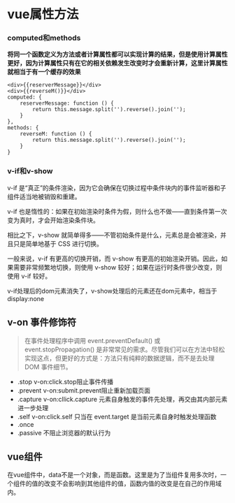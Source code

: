 # vue属性方法
### computed和methods
**将同一个函数定义为方法或者计算属性都可以实现计算的结果，但是使用计算属性更好，因为计算属性只有在它的相关依赖发生改变时才会重新计算，这里计算属性就相当于有一个缓存的效果**
```
<div>{{reserverMessage}}</div>
<div>{{reverseM()}}</div>
computed: {
    reserverMessage: function () {
        return this.message.split('').reverse().join('');
    }
},
methods: {
    reverseM: function () {
        return this.message.split('').reverse().join('');                    
    }
}
```
### v-if和v-show
v-if 是“真正”的条件渲染，因为它会确保在切换过程中条件块内的事件监听器和子组件适当地被销毁和重建。  

v-if 也是惰性的：如果在初始渲染时条件为假，则什么也不做——直到条件第一次变为真时，才会开始渲染条件块。  

相比之下，v-show 就简单得多——不管初始条件是什么，元素总是会被渲染，并且只是简单地基于 CSS 进行切换。  

一般来说，v-if 有更高的切换开销，而 v-show 有更高的初始渲染开销。因此，如果需要非常频繁地切换，则使用 v-show 较好；如果在运行时条件很少改变，则使用 v-if 较好。  

v-if处理后的dom元素消失了，v-show处理后的元素还在dom元素中，相当于display:none  

## v-on 事件修饰符
> 在事件处理程序中调用 event.preventDefault() 或 event.stopPropagation() 是非常常见的需求。尽管我们可以在方法中轻松实现这点，但更好的方式是：方法只有纯粹的数据逻辑，而不是去处理 DOM 事件细节。
- .stop v-on:click.stop阻止事件传播
- .prevent v-on:submit.prevent阻止重新加载页面
- .capture v-on:cllick.capture 元素自身触发的事件先处理，再交由其内部元素进一步处理
- .self v-on:click.self 只当在 event.target 是当前元素自身时触发处理函数
- .once
- .passive 不阻止浏览器的默认行为

## vue组件
在vue组件中，data不是一个对象，而是函数。这里是为了当组件复用多次时，一个组件的值的改变不会影响到其他组件的值，函数内值的改变是在自己的作用域内。